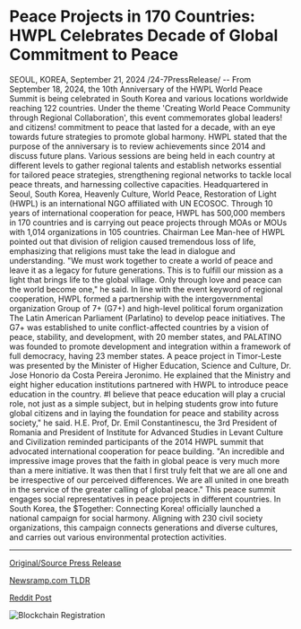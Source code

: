 # Peace Projects in 170 Countries: HWPL Celebrates Decade of Global Commitment to Peace

SEOUL, KOREA, September 21, 2024 /24-7PressRelease/ -- From September 18, 2024, the 10th Anniversary of the HWPL World Peace Summit is being celebrated in South Korea and various locations worldwide reaching 122 countries.  Under the theme 'Creating World Peace Community through Regional Collaboration', this event commemorates global leaders! and citizens! commitment to peace that lasted for a decade, with an eye towards future strategies to promote global harmony. HWPL stated that the purpose of the anniversary is to review achievements since 2014 and discuss future plans.  Various sessions are being held in each country at different levels to gather regional talents and establish networks essential for tailored peace strategies, strengthening regional networks to tackle local peace threats, and harnessing collective capacities.  Headquartered in Seoul, South Korea, Heavenly Culture, World Peace, Restoration of Light (HWPL) is an international NGO affiliated with UN ECOSOC. Through 10 years of international cooperation for peace, HWPL has 500,000 members in 170 countries and is carrying out peace projects through MOAs or MOUs with 1,014 organizations in 105 countries.  Chairman Lee Man-hee of HWPL pointed out that division of religion caused tremendous loss of life, emphasizing that religions must take the lead in dialogue and understanding. "We must work together to create a world of peace and leave it as a legacy for future generations. This is to fulfill our mission as a light that brings life to the global village. Only through love and peace can the world become one," he said.  In line with the event keyword of regional cooperation, HWPL formed a partnership with the intergovernmental organization Group of 7+ (G7+) and high-level political forum organization The Latin American Parliament (Parlatino) to develop peace initiatives. The G7+ was established to unite conflict-affected countries by a vision of peace, stability, and development, with 20 member states, and PALATINO was founded to promote development and integration within a framework of full democracy, having 23 member states.  A peace project in Timor-Leste was presented by the Minister of Higher Education, Science and Culture, Dr. Jose Honorio da Costa Pereira Jeronimo. He explained that the Ministry and eight higher education institutions partnered with HWPL to introduce peace education in the country.  #I believe that peace education will play a crucial role, not just as a simple subject, but in helping students grow into future global citizens and in laying the foundation for peace and stability across society," he said.  H.E. Prof, Dr. Emil Constantinescu, the 3rd President of Romania and President of Institute for Advanced Studies in Levant Culture and Civilization reminded participants of the 2014 HWPL summit that advocated international cooperation for peace building. "An incredible and impressive image proves that the faith in global peace is very much more than a mere initiative. It was then that I first truly felt that we are all one and be irrespective of our perceived differences. We are all united in one breath in the service of the greater calling of global peace."  This peace summit engages social representatives in peace projects in different countries. In South Korea, the $Together: Connecting Korea! officially launched a national campaign for social harmony. Aligning with 230 civil society organizations, this campaign connects generations and diverse cultures, and carries out various environmental protection activities. 

---

[Original/Source Press Release](https://www.24-7pressrelease.com/press-release/514556/peace-projects-in-170-countries-hwpl-celebrates-decade-of-global-commitment-to-peace)
                    

[Newsramp.com TLDR](None) 



[Reddit Post](https://www.reddit.com/r/newsramp/comments/1flxc9z/hwpl_world_peace_summit_marks_10th_anniversary/) 



![Blockchain Registration](https://cdn.newsramp.app/24-7PressRelease/qrcode/249/21/beanHat1.webp)